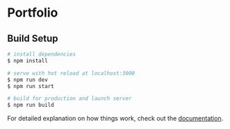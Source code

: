 # Portfolio

## Build Setup

```bash
# install dependencies
$ npm install

# serve with hot reload at localhost:3000
$ npm run dev
$ npm run start

# build for production and launch server
$ npm run build

```

For detailed explanation on how things work, check out the [documentation](https://docs.astro.build/en/getting-started).
